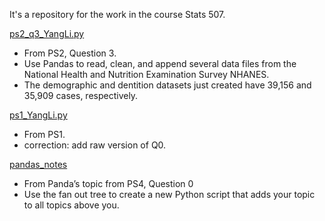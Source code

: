 It's a repository for the work in the course Stats 507.

[ps2_q3_YangLi.py][1]

 - From PS2, Question 3.
 - Use Pandas to read, clean, and append several data files from 
 the National Health and Nutrition Examination Survey NHANES.
 - The demographic and dentition datasets just created have 39,156 and 35,909 cases, respectively.

[1]: https://github.com/yangzoeli/Stats507/blob/main/ps2_q3_YangLi.py

[ps1_YangLi.py][2]

- From PS1.
- correction: add raw version of Q0.

[2]: https://github.com/yangzoeli/Stats507/blob/main/ps1_YangLi.py

[pandas_notes][3]

- From Panda’s topic from PS4, Question 0
- Use the fan out tree to create a new Python script 
that adds your topic to all topics above you.

[3]: https://github.com/yangzoeli/Stats507/tree/main/pandas_notes
